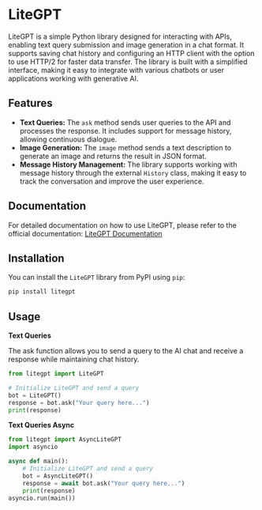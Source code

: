# LiteGPT

LiteGPT is a simple Python library designed for interacting with APIs, enabling text query submission and image generation in a chat format. It supports saving chat history and configuring an HTTP client with the option to use HTTP/2 for faster data transfer. The library is built with a simplified interface, making it easy to integrate with various chatbots or user applications working with generative AI.

## Features

- **Text Queries:** The `ask` method sends user queries to the API and processes the response. It includes support for message history, allowing continuous dialogue.
- **Image Generation:** The `image` method sends a text description to generate an image and returns the result in JSON format.
- **Message History Management:** The library supports working with message history through the external `History` class, making it easy to track the conversation and improve the user experience.

## Documentation
For detailed documentation on how to use LiteGPT, please refer to the official documentation:
[LiteGPT Documentation](https://red-3.gitbook.io/litegpt)

## Installation

You can install the `LiteGPT` library from PyPI using `pip`:

```bash
pip install litegpt
```
## Usage

**Text Queries**

The ask function allows you to send a query to the AI chat and receive a response while maintaining chat history.

```python
from litegpt import LiteGPT

# Initialize LiteGPT and send a query
bot = LiteGPT()
response = bot.ask("Your query here...")
print(response)
```

**Text Queries Async**

```python
from litegpt import AsyncLiteGPT
import asyncio

async def main():
	# Initialize LiteGPT and send a query
	bot = AsyncLiteGPT()
	response = await bot.ask("Your query here...")
	print(response)
asyncio.run(main())
```
